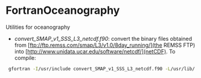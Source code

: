 # FortranOceanography
Utilities for oceanography

* _convert_SMAP_v1_SSS_L3_netcdf.f90_: convert the binary files obtained from [ftp://ftp.remss.com/smap/L3/v1.0/8day_running/](the REMSS FTP) into [http://www.unidata.ucar.edu/software/netcdf/](netCDF). 
To compile:
```bash
 gfortran -I/usr/include convert_SMAP_v1_SSS_L3_netcdf.f90 -L/usr/lib/ -lnetcdf -lnetcdff -o convert_SMAP_v1_SSS_L3_netcdf.a
```
